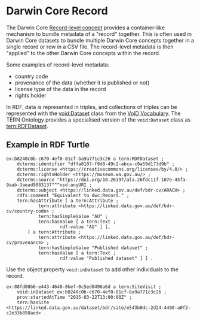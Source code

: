 # Darwin Core Record

The Darwin Core [Record-level concept](https://dwc.tdwg.org/terms/#record-level) provides a container-like mechanism to bundle metadata of a "record" together. This is often used in Darwin Core datasets to bundle multiple Darwin Core concepts together in a single record or row in a CSV file. The record-level metadata is then "applied" to the other Darwin Core concepts within the record.

Some examples of record-level metadata:

- country code
- provenance of the data (whether it is published or not)
- license type of the data in the record
- rights holder

In RDF, data is represented in triples, and collections of triples can be represented with the [void:Dataset](https://www.w3.org/TR/void/#dataset) class from the [VoiD Vocabulary](https://www.w3.org/TR/void/). The TERN Ontology provides a specialised version of the `void:Dataset` class as [tern:RDFDataset](/viewers/tern-ontology?uri=https://w3id.org/tern/ontologies/tern/RDFDataset).

## Example in RDF Turtle

```turtle
ex:b8240c0b-c670-4ef0-81cf-ba9a771c3c26 a tern:RDFDataset ;
    dcterms:identifier "dffa8107-f9d8-49c2-abca-c0a59d173d9b" ;
    dcterms:license <https://creativecommons.org/licenses/by/4.0/> ;
    dcterms:rightsHolder <https://museum.wa.gov.au/> ;
    dcterms:source "https://doi.org/10.26197/ala.26fdc11f-107e-45fa-9aab-3aead9083137"^^xsd:anyURI ;
    dcterms:subject <https://linked.data.gov.au/def/bdr-cv/ARACH> ;
    rdfs:comment "Equivalent to dwc:Record." ;
    tern:hasAttribute [ a tern:Attribute ;
            tern:attribute <https://linked.data.gov.au/def/bdr-cv/country-code> ;
            tern:hasSimpleValue "AU" ;
            tern:hasValue [ a tern:Text ;
                    rdf:value "AU" ] ],
        [ a tern:Attribute ;
            tern:attribute <https://linked.data.gov.au/def/bdr-cv/provenance> ;
            tern:hasSimpleValue "Published dataset" ;
            tern:hasValue [ a tern:Text ;
                    rdf:value "Published dataset" ] ] .
```

Use the object property `void:inDataset` to add other individuals to the record.

```turtle {2}
ex:88fd08b6-e443-4648-8bef-0c5ed0496a6d a tern:SiteVisit ;
    void:inDataset ex:b8240c0b-c670-4ef0-81cf-ba9a771c3c26 ;
    prov:startedAtTime "2015-03-22T13:00:00Z" ;
    tern:hasSite <https://linked.data.gov.au/dataset/bdr/site/e543b0dc-2d24-4490-a0f2-c2e33b858aed> .
```
